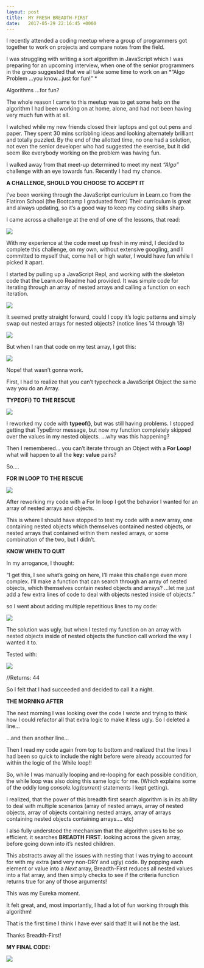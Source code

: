 ```yaml
---
layout: post
title:  MY FRESH BREADTH-FIRST
date:   2017-05-29 22:16:45 +0000
---
```




I recently attended a coding meetup where a group of programmers got together to work on projects and compare notes from the field. 
 
I was struggling with writing a sort algorithm in JavaScript which I was preparing for an upcoming interview, when one of the senior programmers in the group suggested that we all take some time to work on an *“Algo Problem ...you know…just for fun!” *
 
Algorithms …for fun? 
 
The whole reason I came to this meetup was to get some help on the algorithm I had been working on at home, alone, and had not been having very much fun with at all. 
 
I watched while my new friends closed their laptops and got out pens and paper. They spent 30 mins scribbling ideas and looking alternately brilliant and totally puzzled. By the end of the allotted time, no one had a solution, not even the senior developer who had suggested the exercise, but it did seem like everybody working on the problem was having fun. 
 
I walked away from that meet-up determined to meet my next *“Algo”* challenge with an eye towards fun. Recently I had my chance. 

**A CHALLENGE, SHOULD YOU CHOOSE TO ACCEPT IT**
 
I’ve been working through the JavaScript curriculum in Learn.co from the Flatiron School (the Bootcamp I graduated from) Their curriculum is great and always updating, so it’s a good way to keep my coding skills sharp. 
 
I came across a challenge at the end of one of the lessons, that read: 

![](http://i.imgur.com/mLXpPYk.png)

With my experience at the code meet up fresh in my mind, I decided to complete this challenge, on my own, without extensive googling, and I committed to myself that, come hell or high water,  I would have fun while I picked it apart. 
 
I started by pulling up a JavaScript Repl, and working with the skeleton code that the Learn.co Readme had provided. It was simple code for iterating through an array of nested arrays and calling a function on each iteration.

![](http://i.imgur.com/8Kv7ZcF.png)

It seemed pretty straight forward, could I copy it’s logic patterns and simply swap out nested arrays for nested objects? (notice lines 14 through 18)

![](http://i.imgur.com/T1ONG5L.png)

But when I ran that code on my test array, I got this: 

![](http://i.imgur.com/d5TxECY.png)

Nope! that wasn’t gonna work. 
 
First, I had to realize that you can’t typecheck a JavaScript Object the same way you do an Array. 
 
**TYPEOF() TO THE RESCUE**

![](http://i.imgur.com/X0j9JkC.png)

I reworked my code with **typeof()**, but was still having problems. I stopped getting that TypeError message, but now my function completely skipped over the values in my nested objects. ...why was this happening? 
 
Then I remembered... you can’t iterate through an Object with a **For Loop!**
what will happen to all the **key: value** pairs? 
 
So....
 
**FOR IN LOOP TO THE RESCUE**

![](http://i.imgur.com/XsBCRcW.png)

After reworking my code with a For In loop I got the behavior I wanted for an array of nested arrays and objects. 
 
This is where I should have stopped to test my code with a new array, one containing nested objects which themselves contained nested objects, or nested arrays that contained within them nested arrays, or some combination of the two, but I didn’t. 
 
**KNOW WHEN TO QUIT**

In my arrogance, I thought:
 
“I get this, I see what’s going on here, I’ll make this challenge even more complex. I’ll make a function that can search through an array of nested objects, which themselves contain nested objects and arrays? ...let me just add a few extra lines of code to deal with objects nested inside of objects.”
 
so I went about adding multiple repetitious lines to my code:

![](http://i.imgur.com/MpXB0zq.png)

The solution was ugly,  but  when I tested my function on an array with nested objects inside of nested objects the function call worked the way I wanted it to. 
 
Tested with: 

![](http://i.imgur.com/fOkE29i.png)

//Returns: 44
 
So I felt that I had succeeded and decided to call it a night. 

**THE MORNING AFTER**
 
The next morning I was looking over the code I wrote and trying to think how I could refactor all that extra logic to make it less ugly. So I deleted a line...

...and then another line...

Then I read my code again from top to bottom and realized that the lines I had been so quick to include the night before were already accounted for within the logic of the While loop!!
 
So, while I was manually looping and re-looping for each possible condition, the while loop was also doing this same logic for me. (Which explains some of the oddly long *console.log(current)* statements I kept getting). 
 
I realized, that the power of this breadth first search algorithm is in its ability to deal with multiple scenarios (array of nested arrays, array of nested objects, array of objects containing nested arrays, array of arrays containing nested objects containing arrays…. etc) 
 
I also fully understood the mechanism that the algorithm uses to be so efficient. it searches **BREADTH FIRST**. looking across the given array, before going down into it’s nested children. 
 
This abstracts away all the issues with nesting that I was trying to account for with my extra (and very non-DRY and ugly) code. By popping each element or value into a *Next* array, Breadth-First reduces all nested values into a flat array, and then simply checks to see if the criteria function returns true for any of those arguments! 
 
This was my Eureka moment. 

It felt great, and, most importantly, I had a lot of fun working through this algorithm! 
 
That is the first time I think I have ever said that! It will not be the last.
 
Thanks Breadth-First! 
 
 
**MY FINAL CODE:**

![](http://i.imgur.com/ajL4206.png)











